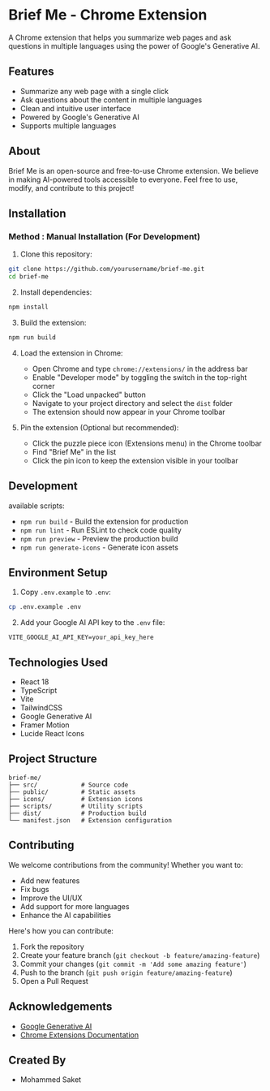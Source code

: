 # Brief Me - Chrome Extension

A Chrome extension that helps you summarize web pages and ask questions in multiple languages using the power of Google's Generative AI.

## Features

- Summarize any web page with a single click
- Ask questions about the content in multiple languages
- Clean and intuitive user interface
- Powered by Google's Generative AI
- Supports multiple languages

## About

Brief Me is an open-source and free-to-use Chrome extension. We believe in making AI-powered tools accessible to everyone. Feel free to use, modify, and contribute to this project!

## Installation

### Method : Manual Installation (For Development)
1. Clone this repository:
```bash
git clone https://github.com/yourusername/brief-me.git
cd brief-me
```

2. Install dependencies:
```bash
npm install
```

3. Build the extension:
```bash
npm run build
```

4. Load the extension in Chrome:
   - Open Chrome and type `chrome://extensions/` in the address bar
   - Enable "Developer mode" by toggling the switch in the top-right corner
   - Click the "Load unpacked" button
   - Navigate to your project directory and select the `dist` folder
   - The extension should now appear in your Chrome toolbar

5. Pin the extension (Optional but recommended):
   - Click the puzzle piece icon (Extensions menu) in the Chrome toolbar
   - Find "Brief Me" in the list
   - Click the pin icon to keep the extension visible in your toolbar

## Development

available scripts:
- `npm run build` - Build the extension for production
- `npm run lint` - Run ESLint to check code quality
- `npm run preview` - Preview the production build
- `npm run generate-icons` - Generate icon assets

## Environment Setup

1. Copy `.env.example` to `.env`:
```bash
cp .env.example .env
```

2. Add your Google AI API key to the `.env` file:
```
VITE_GOOGLE_AI_API_KEY=your_api_key_here
```

## Technologies Used

- React 18
- TypeScript
- Vite
- TailwindCSS
- Google Generative AI
- Framer Motion
- Lucide React Icons

## Project Structure

```
brief-me/
├── src/            # Source code
├── public/         # Static assets
├── icons/          # Extension icons
├── scripts/        # Utility scripts
├── dist/           # Production build
└── manifest.json   # Extension configuration
```

## Contributing

We welcome contributions from the community! Whether you want to:
- Add new features
- Fix bugs
- Improve the UI/UX
- Add support for more languages
- Enhance the AI capabilities

Here's how you can contribute:
1. Fork the repository
2. Create your feature branch (`git checkout -b feature/amazing-feature`)
3. Commit your changes (`git commit -m 'Add some amazing feature'`)
4. Push to the branch (`git push origin feature/amazing-feature`)
5. Open a Pull Request


## Acknowledgements

- [Google Generative AI](https://ai.google.dev/)
- [Chrome Extensions Documentation](https://developer.chrome.com/docs/extensions/) 


## Created By
- Mohammed Saket